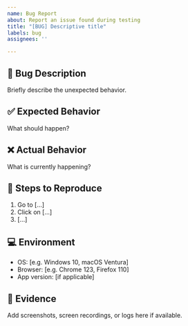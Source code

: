 ```yaml
---
name: Bug Report
about: Report an issue found during testing
title: "[BUG] Descriptive title"
labels: bug
assignees: ''

---
```


## 🐞 Bug Description
Briefly describe the unexpected behavior.

## ✅ Expected Behavior
What should happen?

## ❌ Actual Behavior
What is currently happening?

## 🧪 Steps to Reproduce
1. Go to [...]
2. Click on [...]
3. [...]

## 💻 Environment
- OS: [e.g. Windows 10, macOS Ventura]
- Browser: [e.g. Chrome 123, Firefox 110]
- App version: [if applicable]

## 📸 Evidence
Add screenshots, screen recordings, or logs here if available.
